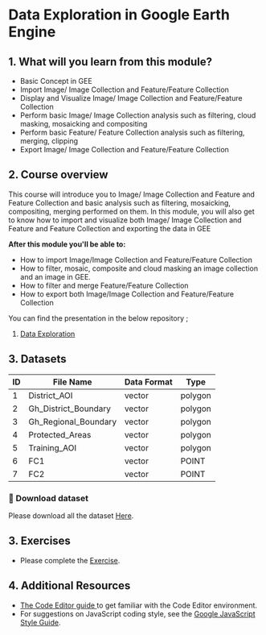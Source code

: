 # Data Exploration in Google Earth Engine 

## 1. What will you learn from this module?

- Basic Concept in GEE
- Import Image/ Image Collection and Feature/Feature Collection
- Display and Visualize Image/ Image Collection and Feature/Feature Collection
- Perform basic Image/ Image Collection analysis such as filtering, cloud masking, mosaicking and compositing
- Perform basic Feature/ Feature Collection analysis such as filtering, merging, clipping
- Export  Image/ Image Collection and Feature/Feature Collection





## 2. Course overview

This course will introduce you to Image/ Image Collection and Feature and Feature Collection and basic analysis such as filtering, mosaicking, compositing, merging performed on them. In this module, you will also get to know how to import and visualize both Image/ Image Collection and Feature and Feature Collection and exporting the data in GEE



**After this module you'll be able to:**

- How to import Image/Image Collection and Feature/Feature Collection
- How to filter, mosaic, composite and cloud masking an image collection and an image in GEE.
- How to filter and merge Feature/Feature Collection
- How to export both Image/Image Collection and Feature/Feature Collection


You can find the presentation in the below repository ;

1. [Data Exploration](../presentations/day2/Data_Exploration_Day_2_updated.pptx)




## 3. Datasets

| ID | File Name           | Data Format | Type    | 
|----|---------------------|-------------|---------|
| 1  |District_AOI    	   | vector      | polygon | 
| 2  |Gh_District_Boundary | vector      | polygon | 
| 3  |Gh_Regional_Boundary | vector      | polygon |  
| 4  |Protected_Areas      | vector      | polygon | 
| 5  |Training_AOI         | vector      | polygon |
| 6  |FC1         		   | vector      | POINT |
| 7  |FC2         		   | vector      | POINT |

###   :pushpin: Download dataset
Please download all the dataset [Here](../datasets/module2/module2.zip).







## 3. Exercises 
- Please complete the [Exercise](../exercises/module2_exercise.md).



## 4. Additional Resources

- [The Code Editor guide ](https://developers.google.com/earth-engine/tutorials) to get familiar with the Code Editor environment.
- For suggestions on JavaScript coding style, see the [Google JavaScript Style Guide](http://google.github.io/styleguide/javascriptguide.xml).
